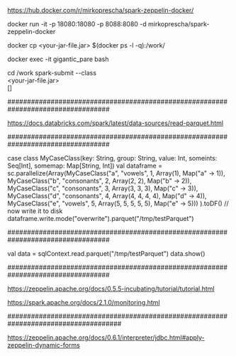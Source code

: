 https://hub.docker.com/r/mirkoprescha/spark-zeppelin-docker/

  docker run -it -p 18080:18080 -p 8088:8080 -d mirkoprescha/spark-zeppelin-docker

docker cp <your-jar-file.jar> $(docker ps  -l -q):/work/

docker exec -it gigantic_pare bash

cd /work
spark-submit   --class <your-class-name-with-package> \
      <your-jar-file.jar> \
      [<your-program-parameters>]

##################################################################################

https://docs.databricks.com/spark/latest/data-sources/read-parquet.html

##################################################################################

case class MyCaseClass(key: String, group: String, value: Int, someints: Seq[Int], somemap: Map[String, Int])
val dataframe = sc.parallelize(Array(MyCaseClass("a", "vowels", 1, Array(1), Map("a" -> 1)),
  MyCaseClass("b", "consonants", 2, Array(2, 2), Map("b" -> 2)),
  MyCaseClass("c", "consonants", 3, Array(3, 3, 3), Map("c" -> 3)),
  MyCaseClass("d", "consonants", 4, Array(4, 4, 4, 4), Map("d" -> 4)),
  MyCaseClass("e", "vowels", 5, Array(5, 5, 5, 5, 5), Map("e" -> 5)))
).toDF()
// now write it to disk
dataframe.write.mode("overwrite").parquet("/tmp/testParquet")

##################################################################################

val data = sqlContext.read.parquet("/tmp/testParquet")
data.show()

##################################################################################

https://zeppelin.apache.org/docs/0.5.5-incubating/tutorial/tutorial.html


https://spark.apache.org/docs/2.1.0/monitoring.html


#####################################################################################

https://zeppelin.apache.org/docs/0.6.1/interpreter/jdbc.html#apply-zeppelin-dynamic-forms




